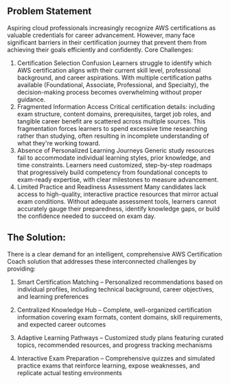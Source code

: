 ## Problem Statement 

Aspiring cloud professionals increasingly recognize AWS certifications as valuable credentials for career advancement. However, many face significant barriers in their certification journey that prevent them from achieving their goals efficiently and confidently.
Core Challenges:

1. Certification Selection Confusion Learners struggle to identify which AWS certification aligns with their current skill level, professional background, and career aspirations. With multiple certification paths available (Foundational, Associate, Professional, and Specialty), the decision-making process becomes overwhelming without proper guidance.
2. Fragmented Information Access Critical certification details: including exam structure, content domains, prerequisites, target job roles, and tangible career benefit are scattered across multiple sources. This fragmentation forces learners to spend excessive time researching rather than studying, often resulting in incomplete understanding of what they're working toward.
3. Absence of Personalized Learning Journeys Generic study resources fail to accommodate individual learning styles, prior knowledge, and time constraints. Learners need customized, step-by-step roadmaps that progressively build competency from foundational concepts to exam-ready expertise, with clear milestones to measure advancement.
4. Limited Practice and Readiness Assessment Many candidates lack access to high-quality, interactive practice resources that mirror actual exam conditions. Without adequate assessment tools, learners cannot accurately gauge their preparedness, identify knowledge gaps, or build the confidence needed to succeed on exam day.


## The Solution:
There is a clear demand for an intelligent, comprehensive AWS Certification Coach solution that addresses these interconnected challenges by providing:

1. Smart Certification Matching – Personalized recommendations based on individual profiles, including technical background, career objectives, and learning preferences


2. Centralized Knowledge Hub – Complete, well-organized certification information covering exam formats, content domains, skill requirements, and expected career outcomes


3. Adaptive Learning Pathways – Customized study plans featuring curated topics, recommended resources, and progress tracking mechanisms


4. Interactive Exam Preparation – Comprehensive quizzes and simulated practice exams that reinforce learning, expose weaknesses, and replicate actual testing environments
